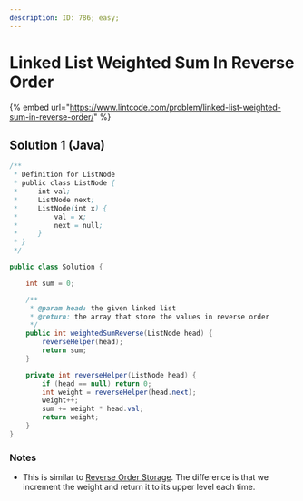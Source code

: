 ```yaml
---
description: ID: 786; easy;
---
```

# Linked List Weighted Sum In Reverse Order

{% embed url="https://www.lintcode.com/problem/linked-list-weighted-sum-in-reverse-order/" %}

## Solution 1 (Java)

```java
/**
 * Definition for ListNode
 * public class ListNode {
 *     int val;
 *     ListNode next;
 *     ListNode(int x) {
 *         val = x;
 *         next = null;
 *     }
 * }
 */

public class Solution {

    int sum = 0;

    /**
     * @param head: the given linked list
     * @return: the array that store the values in reverse order 
     */
    public int weightedSumReverse(ListNode head) {
        reverseHelper(head);
        return sum;
    }

    private int reverseHelper(ListNode head) {
        if (head == null) return 0;
        int weight = reverseHelper(head.next);
        weight++;
        sum += weight * head.val;
        return weight;
    }
}
```

### Notes

* This is similar to [Reverse Order Storage](reverse-order-storage.md). The difference is that we increment the weight and return it to its upper level each time.
